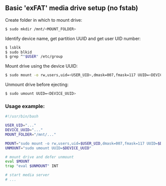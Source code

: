 ## Basic 'exFAT' media drive setup (no fstab)

Create folder in which to mount drive:
```bash
$ sudo mkdir /mnt/<MOUNT_FOLDER>
```

Identify device name, get partition UUID and get user UID number:
```bash
$ lsblk
$ sudo blkid
$ grep ^"$USER" /etc/group
```

Mount drive using the device UUID:
```bash
$ sudo mount -o rw,users,uid=<USER_UID>,dmask=007,fmask=117 UUID=<DEVICE_UUID> /mnt/<MOUNT_FOLDER>
```

Unmount drive before ejecting:
```bash
$ sudo umount UUID=<DEVICE_UUID>
```

### Usage example:
```bash
#!/usr/bin/bash

USER_UID="..."
DEVICE_UUID="..."
MOUNT_FOLDER="/mnt/..."

MOUNT="sudo mount -o rw,users,uid=$USER_UID,dmask=007,fmask=117 UUID=$DEVICE_UUID $MOUNT_FOLDER"
UNMOUNT="sudo umount UUID=$DEVICE_UUID"

# mount drive and defer unmount
eval $MOUNT
trap "eval $UNMOUNT" INT

# start media server
# ...
```
